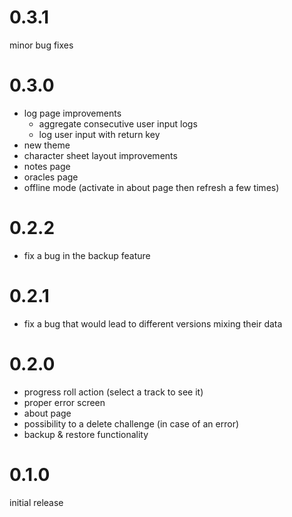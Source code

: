 # 0.3.1

minor bug fixes

# 0.3.0

- log page improvements
    - aggregate consecutive user input logs
    - log user input with return key
- new theme
- character sheet layout improvements
- notes page
- oracles page
- offline mode (activate in about page then refresh a few times)

# 0.2.2

- fix a bug in the backup feature

# 0.2.1

- fix a bug that would lead to different versions mixing their data

# 0.2.0

- progress roll action (select a track to see it)
- proper error screen
- about page
- possibility to a delete challenge (in case of an error)
- backup & restore functionality

# 0.1.0

initial release
